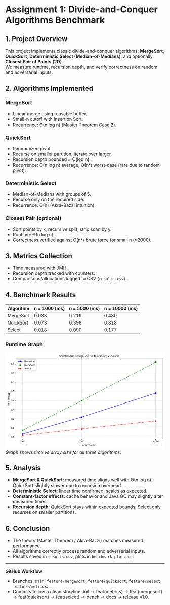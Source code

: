 # Assignment 1: Divide-and-Conquer Algorithms Benchmark

## 1. Project Overview
This project implements classic divide-and-conquer algorithms: **MergeSort**, **QuickSort**, **Deterministic Select (Median-of-Medians)**, and optionally **Closest Pair of Points (2D)**.  
We measure runtime, recursion depth, and verify correctness on random and adversarial inputs.

## 2. Algorithms Implemented

### MergeSort
- Linear merge using reusable buffer.
- Small-n cutoff with Insertion Sort.
- Recurrence: Θ(n log n) (Master Theorem Case 2).

### QuickSort
- Randomized pivot.
- Recurse on smaller partition, iterate over larger.
- Recursion depth bounded ≈ O(log n).
- Recurrence: Θ(n log n) average, Θ(n²) worst-case (rare due to random pivot).

### Deterministic Select
- Median-of-Medians with groups of 5.
- Recurse only on the required side.
- Recurrence: Θ(n) (Akra–Bazzi intuition).

### Closest Pair (optional)
- Sort points by x, recursive split, strip scan by y.
- Runtime: Θ(n log n).
- Correctness verified against O(n²) brute force for small n (≤2000).

## 3. Metrics Collection
- Time measured with JMH.
- Recursion depth tracked with counters.
- Comparisons/allocations logged to CSV (`results.csv`).

## 4. Benchmark Results

| Algorithm  | n = 1000 (ms) | n = 5000 (ms) | n = 10000 (ms) |
|------------|---------------|---------------|----------------|
| MergeSort  | 0.033         | 0.219         | 0.480          |
| QuickSort  | 0.073         | 0.398         | 0.818          |
| Select     | 0.018         | 0.090         | 0.177          |

### Runtime Graph
![Runtime Graph](benchmark_plot.png)  
*Graph shows time vs array size for all three algorithms.*

## 5. Analysis
- **MergeSort & QuickSort**: measured time aligns well with Θ(n log n). QuickSort slightly slower due to recursion overhead.
- **Deterministic Select**: linear time confirmed, scales as expected.
- **Constant-factor effects**: cache behavior and Java GC may slightly alter measured times.
- **Recursion depth**: QuickSort stays within expected bounds; Select only recurses on smaller partitions.

## 6. Conclusion
- The theory (Master Theorem / Akra–Bazzi) matches measured performance.
- All algorithms correctly process random and adversarial inputs.
- Results saved in `results.csv`, plots in `benchmark_plot.png`.

---

**GitHub Workflow**
- Branches: `main`, `feature/mergesort`, `feature/quicksort`, `feature/select`, `feature/metrics`.
- Commits follow a clean storyline: init → feat(metrics) → feat(mergesort) → feat(quicksort) → feat(select) → bench → docs → release v1.0.
